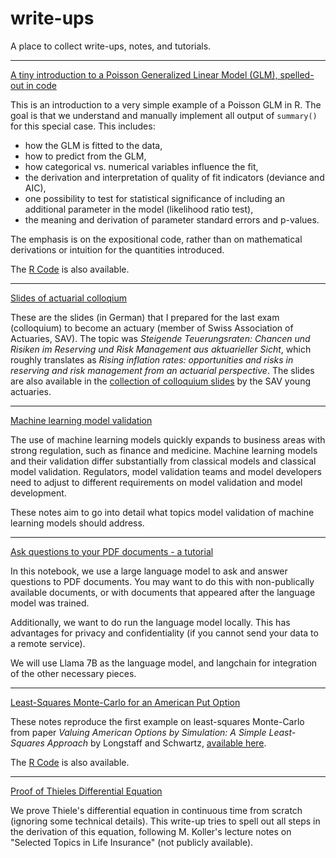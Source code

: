 # write-ups

A place to collect write-ups, notes, and tutorials.

----

[A tiny introduction to a Poisson Generalized Linear Model (GLM), spelled-out in code](GLM.pdf)

This is an introduction to a very simple example of a Poisson GLM in R. The goal is that we understand and manually implement all output of `summary()` for this special case. This includes:

* how the GLM is fitted to the data,
* how to predict from the GLM,
* how categorical vs. numerical variables influence the fit,
* the derivation and interpretation of quality of fit indicators (deviance and AIC),
* one possibility to test for statistical significance of including an additional parameter in the model (likelihood ratio test),
* the meaning and derivation of parameter standard errors and p-values.

The emphasis is on the expositional code, rather than on mathematical derivations or intuition for the quantities introduced.

The [R Code](GLM.Rmd) is also available.

----

[Slides of actuarial colloqium](https://github.com/adrische/actuary/blob/master/colloquium/Adrian%20Scheerer%20SAV%20Kolloquium%20Presentation.pdf)

These are the slides (in German) that I prepared for the last exam (colloquium) to become an actuary (member of Swiss Association of Actuaries, SAV). The topic was _Steigende Teuerungsraten: Chancen und Risiken im Reserving und Risk Management aus aktuarieller Sicht_, which roughly translates as _Rising inflation rates: opportunities and risks in reserving and risk management from an actuarial perspective_. The slides are also available in the [collection of colloquium slides](https://www.actuaries.ch/de/fach-arbeitsgruppen/junge-aktuare/pruefungskolloquium) by the SAV young actuaries.

----

[Machine learning model validation](machine-learning-model-validation.md)

The use of machine learning models quickly expands to business areas with strong regulation, such as finance and medicine. Machine learning models and their validation differ substantially from classical models and classical model validation. Regulators, model validation teams and model developers need to adjust to different requirements on model validation and model development.

These notes aim to go into detail what topics model validation of machine learning models should address.

----

[Ask questions to your PDF documents - a tutorial](Ask%20questions%20to%20your%20PDF%20documents%20-%20a%20tutorial.ipynb)

In this notebook, we use a large language model to ask and answer questions to PDF documents. You may want to do this with non-publically available documents, or with documents that appeared after the language model was trained.

Additionally, we want to do run the language model locally. This has advantages for privacy and confidentiality (if you cannot send your data to a remote service).

We will use Llama 7B as the language model, and langchain for integration of the other necessary pieces. 

----

[Least-Squares Monte-Carlo for an American Put Option](Least-Squares-Monte-Carlo-American-Put.pdf)

These notes reproduce the first example on least-squares Monte-Carlo from paper _Valuing American Options by Simulation: A Simple Least-Squares Approach_ by Longstaff and Schwartz, [available here](https://people.math.ethz.ch/~hjfurrer/teaching/LongstaffSchwartzAmericanOptionsLeastSquareMonteCarlo.pdf).

The [R Code](Least-Squares-Monte-Carlo-American-Put.Rmd) is also available.

----

[Proof of Thieles Differential Equation](https://github.com/adrische/actuary/blob/master/selected-topics-in-life-insurance/Thieles-Differential-Equation.pdf)

We prove Thiele's differential equation in continuous time from scratch (ignoring some technical details). This write-up tries to spell out all steps in the derivation of this equation, following M. Koller's lecture notes on "Selected Topics in Life Insurance" (not publicly available).
